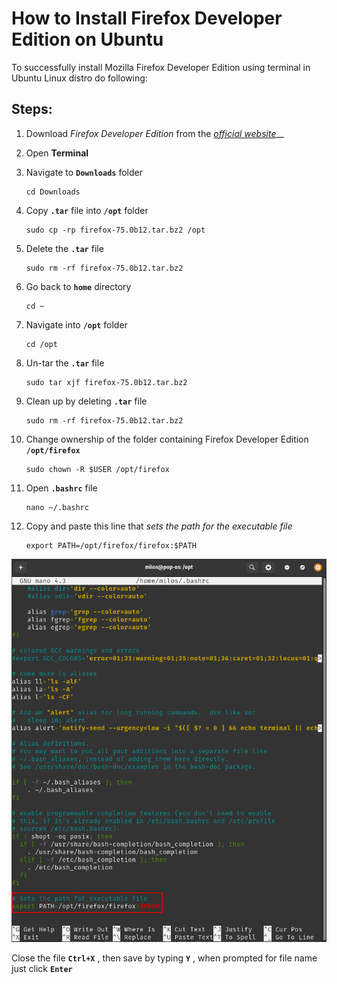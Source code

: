 # How to Install Firefox Developer Edition on Ubuntu

To successfully install Mozilla Firefox Developer Edition using terminal in Ubuntu Linux distro do following:

## Steps:

1. Download _Firefox Developer Edition_ from the [_official website_](https://www.mozilla.org/en-US/firefox/developer/)\_\_
2. Open **Terminal**
3. Navigate to **`Downloads`** folder

   ```text
   cd Downloads
   ```

4. Copy **`.tar`** file into **`/opt`** folder

   ```text
   sudo cp -rp firefox-75.0b12.tar.bz2 /opt
   ```

5. Delete the **`.tar`** file 

   ```text
   sudo rm -rf firefox-75.0b12.tar.bz2
   ```

6. Go back to **`home`** directory

   ```text
   cd ~
   ```

7. Navigate into **`/opt`** folder

   ```text
   cd /opt
   ```

8. Un-tar the **`.tar`** file

   ```text
   sudo tar xjf firefox-75.0b12.tar.bz2
   ```

9. Clean up by deleting **`.tar`** file

   ```text
   sudo rm -rf firefox-75.0b12.tar.bz2
   ```

10. Change ownership of the folder containing Firefox Developer Edition **`/opt/firefox`**

    ```text
    sudo chown -R $USER /opt/firefox
    ```

11. Open **`.bashrc`** file

    ```text
    nano ~/.bashrc
    ```

12. Copy and paste this line that _sets the path for the executable file_ 

    ```text
    export PATH=/opt/firefox/firefox:$PATH
    ```

![](../.gitbook/assets/image%20%287%29.png)

Close the file **`Ctrl+X`** , then save by typing **`Y`** , when prompted for file name just click **`Enter`**



